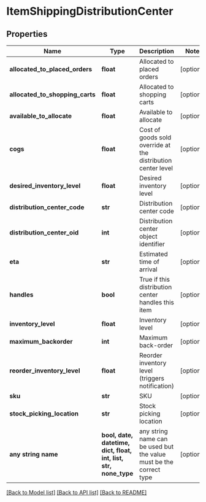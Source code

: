 # ItemShippingDistributionCenter


## Properties
Name | Type | Description | Notes
------------ | ------------- | ------------- | -------------
**allocated_to_placed_orders** | **float** | Allocated to placed orders | [optional] 
**allocated_to_shopping_carts** | **float** | Allocated to shopping carts | [optional] 
**available_to_allocate** | **float** | Available to allocate | [optional] 
**cogs** | **float** | Cost of goods sold override at the distribution center level | [optional] 
**desired_inventory_level** | **float** | Desired inventory level | [optional] 
**distribution_center_code** | **str** | Distribution center code | [optional] 
**distribution_center_oid** | **int** | Distribution center object identifier | [optional] 
**eta** | **str** | Estimated time of arrival | [optional] 
**handles** | **bool** | True if this distribution center handles this item | [optional] 
**inventory_level** | **float** | Inventory level | [optional] 
**maximum_backorder** | **int** | Maximum back-order | [optional] 
**reorder_inventory_level** | **float** | Reorder inventory level (triggers notification) | [optional] 
**sku** | **str** | SKU | [optional] 
**stock_picking_location** | **str** | Stock picking location | [optional] 
**any string name** | **bool, date, datetime, dict, float, int, list, str, none_type** | any string name can be used but the value must be the correct type | [optional]

[[Back to Model list]](../README.md#documentation-for-models) [[Back to API list]](../README.md#documentation-for-api-endpoints) [[Back to README]](../README.md)



